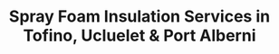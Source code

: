 ---
title: Spray Foam Insulation Services in Tofino, Ucluelet & Port Alberni
description: We offer spray foam insulation service for Tofino, Ucluelet & Port Alberni. We provide professional on time reliable service for both residential and commercial properties. Get a free quote today! 

hero1: 
hero2: Serving Tofino, Port Alberni & Ucluelet. We offer professional on time reliable service for both residential and commercial properties.

heading1: The Highest Standard Of Insulation

benefit1: Energy Efficiency
benefit1_desc: Whether you are insulating your whole home, renovating a particular room or spraying foam in a basement, all solutions have a dramatic effect on your home energy efficiency. Typical applications may see a result of 50% reduction in heating and cooling costs. 

benefit2: Mold Control
benefit2_desc: Spray foam insulation helps to keep surface temperatures regulated, thereby minimizing the potential for condensation. Additionally, the air barrier properties can help minimize the movement of moisture-laden air within the building envelope and associated moisture problems.

benefit3: Sound Proofing
benefit3_desc: "Sprayed polyurethane foam as a sound-deadening measure works for essentially the same reason the material works for mitigating airflow: sound is airborne. By filling wall voids, the foam curbs resonance, keeping the sound from leaving or entering the desired room or space."

heading2: We Founded Brightest Days To Increase People's Quality Of Life
heading2_sub: "We are Jamie and Jesse. We are passionate business owners who love to transform people's home by making them more energy efficient and comfortable to live in. Brightest Days Spray Foam services has been growing by leaps and bounds and now is serving Ucluelet, Tofino and Port Alberni. At our core we’ve grown along side our customers, responding to their needs and requirements to make their homes better. We go out of our way to help you save money on your energy bill and increase your quality of life in your home.<br><br>Our product is environmentally friendly, we use zero ozone depleting blowers and only use certified installers. <strong>We can spray foam your homes without removing drywall or wall paneling.</strong><br><br>We are down to earth, hard working and boots on the ground kind of people. Brightest Days is a locally run business and we're proud to be serving the West Coast."

testimonial1: Lorem ipsum dolor sit amet, consectetur adipiscing elit. Quisque felis diam, consequat a mi vel, ullamcorper congue tortor. Sed fringilla purus sit amet tellus finibus cursus. Ut odio orci, tempor et nisl non, maximus sollicitudin massa. Curabitur semper metus a maximus tristique. Mauris non ante tincidunt, faucibus lectus nec, commodo odio. Aliquam erat volutpat. 
testimonial2: Lorem ipsum dolor sit amet, consectetur adipiscing elit. Quisque felis diam, consequat a mi vel, ullamcorper congue tortor. Sed fringilla purus sit amet tellus finibus cursus. Ut odio orci, tempor et nisl non, maximus sollicitudin massa. Curabitur semper metus a maximus tristique. Mauris non ante tincidunt, faucibus lectus nec, commodo odio. Aliquam erat volutpat. 
testimonial3: Lorem ipsum dolor sit amet, consectetur adipiscing elit. Quisque felis diam, consequat a mi vel, ullamcorper congue tortor. Sed fringilla purus sit amet tellus finibus cursus. Ut odio orci, tempor et nisl non, maximus sollicitudin massa. Curabitur semper metus a maximus tristique. Mauris non ante tincidunt, faucibus lectus nec, commodo odio. Aliquam erat volutpat. 

contact_heading: "Connect With Us"
contact_desc: We are here to help!<br>Reach out today and we will be back in touch shortly during business hours. 
---
